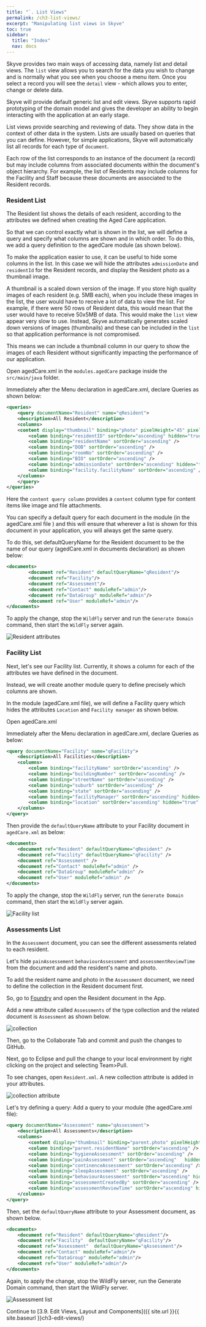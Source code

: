 ```yaml
---
title: "`. List Views"
permalink: /ch3-list-views/
excerpt: "Manipulating list views in Skyve"
toc: true
sidebar:
  title: "Index"
  nav: docs
---
```


Skyve provides two main ways of accessing data, namely list and detail views. The `list` view allows you to search for the data you wish to change and is normally what you see when you choose a menu item. Once you select a record you will see the `detail` view - which allows you to enter, change or delete data.

Skyve will provide default generic list and edit views. Skyve supports rapid prototyping of the domain model and gives the developer an ability to begin interacting with the application at an early stage.

List views provide searching and reviewing of data. They show data in the context of other data in the system. Lists are usually based on queries that you can define. However, for simple applications, Skyve will automatically list all records for each type of `document`.

Each row of the list corresponds to an instance of the document (a record) but may include columns from associated documents within the document's object hierarchy.
For example, the list of Residents may include columns for the Facility and Staff because these documents are associated to the Resident records.

### Resident List

The Resident list shows the details of each resident, according to the attributes we defined when creating the Aged Care application.

So that we can control exactly what is shown in the list, we will define a query and specify what columns are shown and in which order. To do this, we add a query definition to the agedCare module (as shown below).

To make the application easier to use, it can be useful to hide some columns in the list. In this case we will hide the attributes `admissionDate` and `residentId` for the Resident records, and display the Resident photo as a thumbnail image.

A thumbnail is a scaled down version of the image. If you store high quality images of each resident (e.g. 5MB each), when you include these images in the list, the user would have to receive a lot of data to view the list. For example, if there were 50 rows of Resident data, this would mean that the user would have to receive 50x5MB of data. This would make the `list` view appear very slow to use. Instead, Skyve automatically generates scaled down versions of images (thumbnails) and these can be included in the `list` so that application performance is not compromised.

This means we can include a thumbnail column in our query to show the images of each Resident without significantly impacting the performance of our application.

Open agedCare.xml in the `modules.agedCare` package inside the `src/main/java` folder.

Immediately after the Menu declaration in agedCare.xml, declare Queries as shown below:

```xml
<queries>
    <query documentName="Resident" name="qResident">
    <description>All Resident</description>
    <columns>
   	<content display="thumbnail" binding="photo" pixelHeight="45" pixelWidth="45" />
    	<column binding="residentID" sortOrder="ascending" hidden="true" />
    	<column binding="residentName" sortOrder="ascending" />
    	<column binding="DOB" sortOrder="ascending" />
    	<column binding="roomNo" sortOrder="ascending" />
    	<column binding="BIO" sortOrder="ascending" />
    	<column binding="admissionDate" sortOrder="ascending" hidden="true" />
    	<column binding="facility.facilityName" sortOrder="ascending" />
    </columns>
    </query>
</queries>
```

Here the `content query column` provides a `content` column type for content items like image and file attachments.

You can specify a default query for each document in the module (in the agedCare.xml file ) and this will ensure that wherever a list is shown for this document in your application, you will always get the same query.

To do this, set defaultQueryName for the Resident document to be the name of our query (agedCare.xml in documents declaration) as shown below:

```xml
<documents>
        <document ref="Resident" defaultQueryName="qResident"/>
        <document ref="Facility"/>
        <document ref="Assessment"/>
        <document ref="Contact" moduleRef="admin"/>
        <document ref="DataGroup" moduleRef="admin"/>
        <document ref="User" moduleRef="admin"/>
</documents>
```

To apply the change, stop the `WildFly` server and run the `Generate Domain` command, then start the `WildFly` server again.

![Resident attributes](../doc_src_img/chapter7/8.JPG "Resident attributes")

### Facility List

Next, let's see our Facility list. Currently, it shows a column for each of the attributes we have defined in the document.

Instead, we will create another module query to define precisely which columns are shown.

In the module (agedCare.xml file), we will define a Facility query which hides the attributes `Location` and `Facility manager` as shown below.

Open agedCare.xml

Immediately after the Menu declaration in agedCare.xml, declare Queries as below:

```xml
<query documentName="Facility" name="qFacility">
	<description>All Facilities</description>
	<columns>
		<column binding="facilityName" sortOrder="ascending" />
		<column binding="buildingNumber" sortOrder="ascending" />
		<column binding="streetName" sortOrder="ascending" />
		<column binding="suburb" sortOrder="ascending" />
		<column binding="state" sortOrder="ascending" />
		<column binding="facilityManager" sortOrder="ascending" hidden="true" />
		<column binding="location" sortOrder="ascending" hidden="true" />
	</columns>
</query>
```

Then provide the `defaultQueryName` attribute to your Facility document in `agedCare.xml` as below:

```xml
<documents>
	<document ref="Resident" defaultQueryName="qResident" />
	<document ref="Facility" defaultQueryName="qFacility" />
	<document ref="Assessment" />
	<document ref="Contact" moduleRef="admin" />
	<document ref="DataGroup" moduleRef="admin" />
	<document ref="User" moduleRef="admin" />
</documents>
```

To apply the change, stop the `WildFly` server, run the `Generate Domain` command, then start the `WildFly` server again.

![Facility list](../doc_src_img/chapter7/1.jpg "Facility list")

### Assessments List

In the `Assessment` document, you can see the different assessments related to each resident.

Let's hide `painAssessement` `behaviourAssessment` and `assessmentReviewTime` from the document and add the resident's name and photo.

To add the resident name and photo in the `Assessment` document, we need to define the collection in the Resident document first.

So, go to [Foundry]() and open the Resident document in the App.

Add a new attribute called `Assessments` of the type collection and the related document is `Assessment` as shown below.

![collection](../doc_src_img/chapter7/12.jpg "Collection")

Then, go to the Collaborate Tab and commit and push the changes to GitHub.

Next, go to Eclipse and pull the change to your local environment by right clicking on the project and selecting Team>Pull.

To see changes, open `Resident.xml`. A new collection attribute is added in your attributes.

![collection attribute](../doc_src_img/chapter7/13.jpg "Collection attribute")

Let's try defining a query: Add a query to your module (the agedCare.xml file):

```xml
<query documentName="Assessment" name="qAssessment">
    <description>All Assessments</description>
    <columns>
    	<content display="thumbnail" binding="parent.photo" pixelHeight="60" pixelWidth="60" />
    	<column binding="parent.residentName" sortOrder="ascending" />
    	<column binding="hygieneAssessment" sortOrder="ascending" />
    	<column binding="painAssessment" sortOrder="ascending"   hidden="true"/>
    	<column binding="continenceAssessment" sortOrder="ascending" />
    	<column binding="sleepAssessment" sortOrder="ascending" />
    	<column binding="behaviourAssessment" sortOrder="ascending" hidden="true" />
    	<column binding="assessmentCreatedBy" sortOrder="ascending" />
    	<column binding="assessmentReviewTime" sortOrder="ascending" hidden="true" />
    </columns>
</query>
```

Then, set the `defaultQueryName` attribute to your Assessment document, as shown below.

```xml
<documents>
    <document ref="Resident" defaultQueryName="qResident"/>
    <document ref="Facility"  defaultQueryName="qFacility"/>
    <document ref="Assessment"  defaultQueryName="qAssessment"/>
    <document ref="Contact" moduleRef="admin"/>
    <document ref="DataGroup" moduleRef="admin"/>
    <document ref="User" moduleRef="admin"/>
</documents>
```

Again, to apply the change, stop the WildFly server, run the Generate Domain command, then start the WildFly server.

![Assessment list](../doc_src_img/chapter7/2.jpg "Assessment list")

Continue to [3.9. Edit Views, Layout and Components]({{ site.url }}{{ site.baseurl }}ch3-edit-views/)